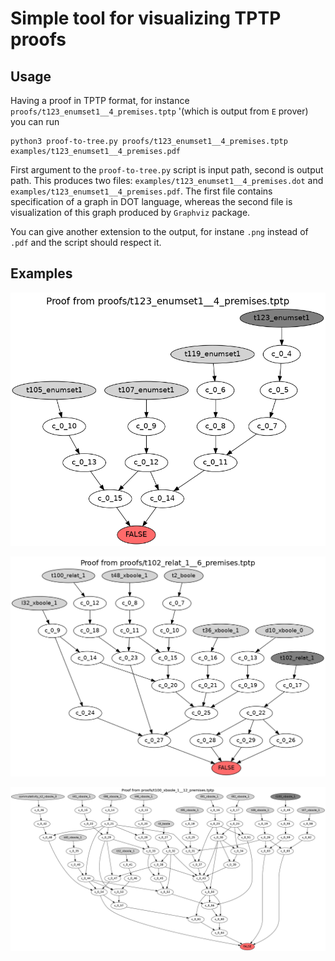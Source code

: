 # Simple tool for visualizing TPTP proofs

## Usage

Having a proof in TPTP format, for instance `proofs/t123_enumset1__4_premises.tptp`
'(which is output from `E` prover) you can run

```
python3 proof-to-tree.py proofs/t123_enumset1__4_premises.tptp examples/t123_enumset1__4_premises.pdf
```

First argument to the `proof-to-tree.py` script is input path, second is output path.
This produces two files: `examples/t123_enumset1__4_premises.dot` and
`examples/t123_enumset1__4_premises.pdf`. The first file contains specification of a graph
in DOT language, whereas the second file is visualization of this graph
produced by `Graphviz` package.

You can give another extension to the output, for instane `.png` instead of
`.pdf` and the script should respect it.

## Examples


![t123_enumset1__4_premises](https://raw.githubusercontent.com/BartoszPiotrowski/proofs-to-trees/master/examples/t123_enumset1__4_premises.png?token=AJXmh4O8JJpuXBQaGP81lIN09l-yLGXtks5cXIifwA%3D%3D)

![t102_relat_1__6_premises](https://raw.githubusercontent.com/BartoszPiotrowski/proofs-to-trees/master/examples/t102_relat_1__6_premises.png?token=AJXmh8Gbu1oHr65bxw14r-UgsHwfh6smks5cXIhRwA%3D%3D)

![t100_xboole_1__12_premises](https://raw.githubusercontent.com/BartoszPiotrowski/proofs-to-trees/master/examples/t100_xboole_1__12_premises.png?token=AJXmh8FKaeBy7cf06SgOXMstiNS2UOAlks5cXIjQwA%3D%3D)
